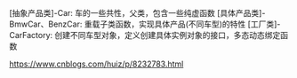 [抽象产品类]-Car: 车的一些共性，父类，包含一些纯虚函数
[具体产品类]-BmwCar、BenzCar: 重载子类函数，实现具体产品(不同车型)的特性
[工厂类]-CarFactory: 创建不同车型对象，定义创建具体实例对象的接口，多态动态绑定函数

[适用场景]: 简单场景，通过传入不同车型参数，创建不同的车厂对象
[优点]: 工厂类进行了一层简单封装，根据车型创建不同的对象
[缺点]: 扩展性差，新增产品需要去修改工厂类

https://www.cnblogs.com/huiz/p/8232783.html